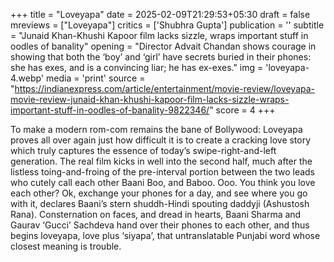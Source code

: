 +++
title = "Loveyapa"
date = 2025-02-09T21:29:53+05:30
draft = false
mreviews = ["Loveyapa"]
critics = ['Shubhra Gupta']
publication = ''
subtitle = "Junaid Khan-Khushi Kapoor film lacks sizzle, wraps important stuff in oodles of banality"
opening = "Director Advait Chandan shows courage in showing that both the ‘boy’ and ‘girl’ have secrets buried in their phones: she has exes, and is a convincing liar; he has ex-exes."
img = 'loveyapa-4.webp'
media = 'print'
source = "https://indianexpress.com/article/entertainment/movie-review/loveyapa-movie-review-junaid-khan-khushi-kapoor-film-lacks-sizzle-wraps-important-stuff-in-oodles-of-banality-9822346/"
score = 4
+++

To make a modern rom-com remains the bane of Bollywood: Loveyapa proves all over again just how difficult it is to create a cracking love story which truly captures the essence of today’s swipe-right-and-left generation. The real film kicks in well into the second half, much after the listless toing-and-froing of the pre-interval portion between the two leads who cutely call each other Baani Boo, and Baboo. Ooo. You think you love each other? Ok, exchange your phones for a day, and see where you go with it, declares Baani’s stern shuddh-Hindi spouting daddyji (Ashustosh Rana). Consternation on faces, and dread in hearts, Baani Sharma and Gaurav ‘Gucci’ Sachdeva hand over their phones to each other, and thus begins loveyapa, love plus ‘siyapa’, that untranslatable Punjabi word whose closest meaning is trouble.
